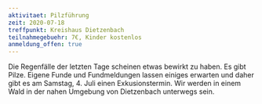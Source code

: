 ```yaml
---
aktivitaet: Pilzführung
zeit: 2020-07-18
treffpunkt: Kreishaus Dietzenbach
teilnahmegebuehr: 7€, Kinder kostenlos
anmeldung_offen: true
---
```


Die Regenfälle der letzten Tage scheinen etwas bewirkt zu haben. Es gibt Pilze. Eigene Funde und Fundmeldungen lassen einiges erwarten und daher gibt es am Samstag, 4. Juli einen Exkusionstermin. Wir werden in einem Wald in der nahen Umgebung von Dietzenbach unterwegs sein.
